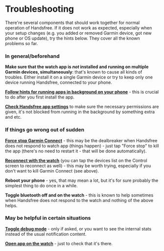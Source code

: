 # Troubleshooting

There're several components that should work together for normal operation of Handsfree. If it does not work as expected, especially when your setup changes (e.g. you added or removed Garmin device, got new phone or OS update), try the hints below. They cover all the known problems so far.

### In general/beforehand

**Make sure that the watch app is _not_ installed and running on multiple Garmin devices, simultaneously**: that's known to cause all kinds of troubles. Either install it on a single Garmin device or try to keep only one device running Handsfree, connected to your phone.

**[Follow hints for running apps in background on your phone](do://doki)** - this is crucial to do after you first install the app.

**[Check Handsfree app settings](do://settings)** to make sure the necessary permissions are given, it's not blocked from running in the background by something extra and etc.

### If things go wrong out of sudden

**[Force stop Garmin Connect](do://garmin-connect-settings)** - this may be the dealbreaker when Handsfree does not respond to watch app (things happen) - just tap "Force stop" to kill the app (there's no need to restart it - that will be done automatically).

**[Reconnect with the watch](do://reconnect-connectiq)** (you can tap the devices list on the Control screen to reconnect as well) - this may be worth trying, especially if you don't want to kill Garmin Connect (see above).

**Reboot your phone** - yes, that may mean a lot, but it's for sure probably the simplest thing to do once in a while.

**Toggle bluetooth off and on the watch** - this is known to help sometimes when Handsfree does not respond to the watch and nothing of the above helps.

### May be helpful in certain situations

**[Toggle debug mode](do://toggle-debug-mode)** - only if asked, or you want to see the internal stats instead of the usual notification content.

**[Open app on the watch](do://open-watch-app)** - just to check that it's there.

